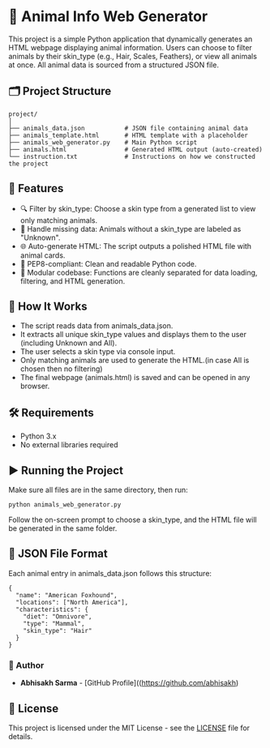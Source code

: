 # 🐾 Animal Info Web Generator
This project is a simple Python application that dynamically generates an HTML webpage 
displaying animal information. Users can choose to filter animals by their skin_type 
(e.g., Hair, Scales, Feathers), or view all animals at once. All animal data is sourced 
from a structured JSON file.

## 🗂️ Project Structure
```text
project/
│
├── animals_data.json           # JSON file containing animal data
├── animals_template.html       # HTML template with a placeholder
├── animals_web_generator.py    # Main Python script
├── animals.html                # Generated HTML output (auto-created)
└── instruction.txt             # Instructions on how we constructed the project
```

## 🚀 Features
- 🔍 Filter by skin_type: Choose a skin type from a generated list to view only 
  matching animals.
- 🧩 Handle missing data: Animals without a skin_type are labeled as "Unknown".
- 🌐 Auto-generate HTML: The script outputs a polished HTML file with animal cards.
- 🐍 PEP8-compliant: Clean and readable Python code.
- 📄 Modular codebase: Functions are cleanly separated for data loading, filtering, 
and HTML generation.

## 📌 How It Works
- The script reads data from animals_data.json.
- It extracts all unique skin_type values and displays them to the user 
  (including Unknown and All).
- The user selects a skin type via console input.
- Only matching animals are used to generate the HTML.(in case All is chosen
  then no filtering)
- The final webpage (animals.html) is saved and can be opened in any browser.

## 🛠️ Requirements
- Python 3.x
- No external libraries required

## ▶️ Running the Project
Make sure all files are in the same directory, then run:
```text
python animals_web_generator.py
```
Follow the on-screen prompt to choose a skin_type, and the HTML file will be generated in the same folder.

## 📄 JSON File Format
Each animal entry in animals_data.json follows this structure:
```text
{
  "name": "American Foxhound",
  "locations": ["North America"],
  "characteristics": {
    "diet": "Omnivore",
    "type": "Mammal",
    "skin_type": "Hair"
  }
}
```
### 👤 Author

- **Abhisakh Sarma** - [GitHub Profile]((https://github.com/abhisakh)

## 📄 License
This project is licensed under the MIT License - see the [LICENSE](LICENSE) file for details.

